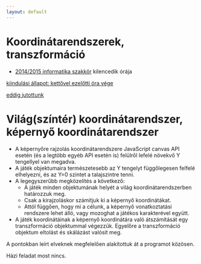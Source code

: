 ```yaml
---
layout: default
---
```

# Koordinátarendszerek, transzformáció

 - [2014/2015 informatika szakkör][szakkor_honlap] kilencedik órája
 
 [szakkor_honlap]: http://rizsi.github.io/szakkor2014/index.html
 
[kiindulási állapot: kettővel ezelőtti óra vége](game-00.html)

[eddig jutottunk](game.html)

# Világ(színtér) koordinátarendszer, képernyő koordinátarendszer

 * A képernyőre rajzolás koordinátarendszere JavaScript canvas API esetén (és a legtöbb egyéb API esetén is) felülről lefelé növekvő Y tengellyel van megadva.
 * A játék objektumaira természetesebb az Y tengelyt függőlegesen felfelé elhelyezni, és az Y=0 szintet a talajszintre tenni.
 * A legegyszerűbb megközelítés a következő:
   * A játék minden objektumának helyét a világ koordinátarendszerben határozzuk meg.
   * Csak a kirajzoláskor számítjuk ki a képernyő koordinátákat.
   * Attól függően, hogy mi a célunk, a képernyő vonatkoztatási rendszere lehet álló, vagy mozoghat a játékos karakterével együtt.
 * A játék koordinátáinak a képernyő koordinátára való átszámítását egy transzformáció objektummal végezzük. Egyelőre a transzformáció objektum eltolást és skálázást valósít meg.

A pontokban leírt elveknek megfelelően alakítottuk át a programot közösen.

Házi feladat most nincs.
